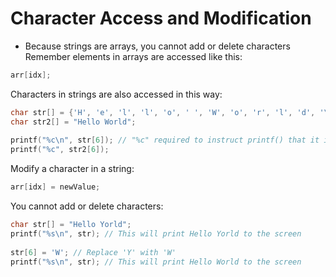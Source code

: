 # Character Access and Modification

- Because strings are arrays, you cannot add or delete characters
Remember elements in arrays are accessed like this:
```c
arr[idx];
````
Characters in strings are also accessed in this way:
```c
char str[] = {'H', 'e', 'l', 'l', 'o', ' ', 'W', 'o', 'r', 'l', 'd', '\0'};
char str2[] = "Hello World";
 
printf("%c\n", str[6]); // "%c" required to instruct printf() that it is to expect a character.
printf("%c", str2[6]);
````

Modify a character in a string:
```c
arr[idx] = newValue;
````

You cannot add or delete characters:
```c
char str[] = "Hello Yorld";
printf("%s\n", str); // This will print Hello Yorld to the screen
 
str[6] = 'W'; // Replace 'Y' with 'W'
printf("%s\n", str); // This will print Hello World to the screen
```